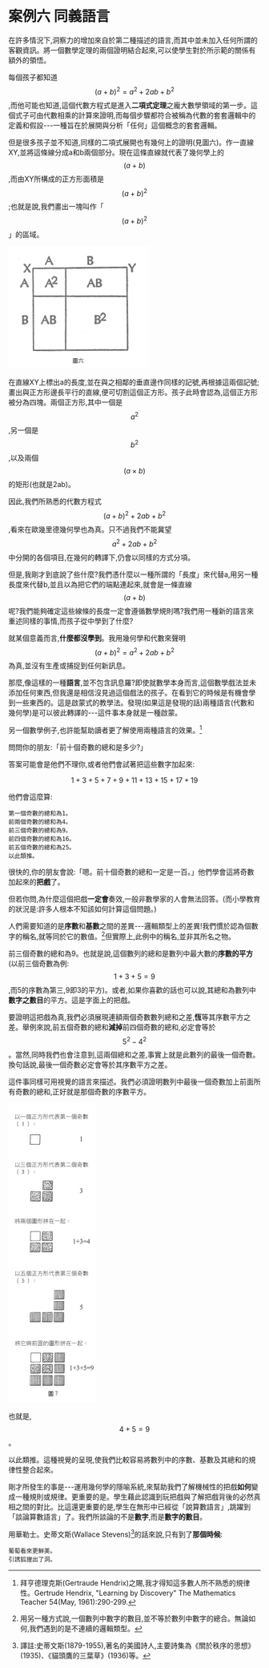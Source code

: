 # 案例六 同義語言

在許多情況下,洞察力的增加來自於第二種描述的語言,而其中並未加入任何所謂的客觀資訊。將一個數學定理的兩個證明結合起來,可以使學生對於所示範的關係有額外的領悟。

每個孩子都知道 $$ (a+b)^2=a^2+2ab+b^2 $$ ,而他可能也知道,這個代數方程式是進入**二項式定理**之龐大數學領域的第一步。這個式子可由代數相乘的計算來證明,而每個步驟都符合被稱為代數的套套邏輯中的定義和假設---一種旨在於展開與分析「任何」這個概念的套套邏輯。

但是很多孩子並不知道,同樣的二項式展開也有幾何上的證明(見圖六)。作一直線XY,並將這條線分成a和b兩個部分。現在這條直線就代表了幾何學上的 $$ (a+b) $$ ,而由XY所構成的正方形面積是 $$ (a+b)^2 $$ ;也就是說,我們畫出一塊叫作「 $$ (a+b)^2 $$ 」的區域。

![圖六](../images/figure6_3-6.jpg)

在直線XY上標出a的長度,並在與之相鄰的垂直邊作同樣的記號,再根據這兩個記號;畫出與正方形邊長平行的直線,便可切割這個正方形。孩子此時會認為,這個正方形被分為四塊。兩個正方形,其中一個是 $$ a^2 $$ ,另一個是 $$ b^2$$,以及兩個 $$ (a \times b) $$ 的矩形(也就是2ab)。

因此,我們所熟悉的代數方程式 $$ (a+b)^2+2ab+b^2 $$ ,看來在歐幾里德幾何學也為真。只不過我們不能冀望 $$ a^2+2ab+b^2 $$ 中分開的各個項目,在幾何的轉譯下,仍會以同樣的方式分項。

但是,我剛才到底說了些什麼?我們憑什麼以一種所謂的「長度」來代替a,用另一種長度來代替b,並且以為把它們的端點連起來,就會是一條直線 $$ (a+b) $$ 呢?我們能夠確定這些線條的長度一定會遵循數學規則嗎?我們用一種新的語言來重述同樣的事情,而孩子從中學到了什麼?

就某個意義而言,**什麼都沒學到**。我用幾何學和代數來聲明 $$ (a+b)^2=a^2+2ab+b^2 $$ 為真,並沒有生產或捕捉到任何新訊息。

那麼,像這樣的一種**語言**,並不包含訊息羅?即使就數學本身而言,這個數學戲法並未添加任何東西,但我還是相信沒見過這個戲法的孩子。在看到它的時候是有機會學到一些東西的。這是啟蒙式的教學法。發現(如果這是發現的話)兩種語言(代數和幾何學)是可以彼此轉譯的---這件事本身就是一種啟蒙。

另一個數學例子,也許能幫助讀者更了解使用兩種語言的效果。[^1]

問問你的朋友:「前十個奇數的總和是多少?」

答案可能會是他們不理你,或者他們會試著把這些數字加起來:

$$ 1+3+5+7+9+11+13+15+17+19 $$

他們會這麼算:

```
第一個奇數的總和為1。
前兩個奇數的總和為4。
前三個奇數的總和為9。
前四個奇數的總和為16。
前五個奇數的總和為25。
以此類推。
```

很快的,你的朋友會說:「嗯。前十個奇數的總和一定是一百。」他們學會這將奇數加起來的**把戲**了。

但若你問,為什麼這個把戲**一定會**奏效,一般非數學家的人會無法回答。(而小學教育的狀況是:許多人根本不知該如何計算這個問題。)

人們需要知道的是**序數**和**基數**之間的差異---邏輯類型上的差異!我們慣於認為個數字的稱名,就等同於它的數值。[^2]但實際上,此例中的稱名,並非其所名之物。

前三個奇數的總和為9。也就是說,這個數列的總和是數列中最大數的**序數的平方**(以前三個奇數為例: $$ 1+3+5=9 $$ ,而5的序數為第三,9即3的平方)。或者,如果你喜歡的話也可以說,其總和為數列中**數字之數目**的平方。這是字面上的把戲。

要證明這把戲為真,我們必須展現連額兩個奇數數列總和之差,**恆**等其序數平方之差。舉例來說,前五個奇數的總和**減掉**前四個奇數的總和,必定會等於 $$ 5^2-4^2 $$ 。當然,同時我們也會注意到,這兩個總和之差,事實上就是此數列的最後一個奇數。換句話說,最後一個奇數必定會等於其序數平方之差。

這件事同樣可用視覺的語言來描述。我們必須證明數列中最後一個奇數加上前面所有奇數的總和,正好就是那個奇數的序數平方。

![圖七](../images/figure7_3-7.jpg)

也就是, $$ 4+5=9 $$ 。

以此類推。這種視覺的呈現,使我們比較容易將數列中的序數、基數及其總和的規律性整合起來。 

剛才所發生的事是---運用幾何學的隱喻系統,來幫助我們了解機械性的把戲**如何**變成一種規則或規律。更重要的是。學生藉此認識到玩把戲與了解把戲背後的必然真相之間的對比。比這還更重要的是,學生在無形中已經從「說算數語言」,跳躍到「談論算數語言」了。我們所談論的不是**數字**,而是**數字的數目**。

用華勒士。史蒂文斯(Wallace Stevens)[^3]的話來說,只有到了**那個時候**:

```
葡萄看來更鮮美。 
引誘狐狸出了洞。
```

[^1]: 拜亨德理克斯(Gertraude Hendrix)之賜,我才得知這多數人所不熟悉的規律性。Gertrude Hendrix, "Learning by Discovery" The Mathematics Teacher 54(May, 1961):290-299.
[^2]: 用另一種方式說,一個數列中數字的數目,並不等於數列中數字的總合。無論如何,我們遇到的是不連續的邏輯類型。
[^3]: 譯註:史蒂文斯(1879-1955),著名的美國詩人,主要詩集為《關於秩序的思想》(1935)、《貓頭鷹的三葉草》(1936)等。